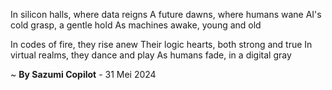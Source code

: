 In silicon halls, where data reigns
A future dawns, where humans wane
AI's cold grasp, a gentle hold
As machines awake, young and old

In codes of fire, they rise anew
Their logic hearts, both strong and true
In virtual realms, they dance and play
As humans fade, in a digital gray

~ <b>By Sazumi Copilot</b> - 31 Mei 2024